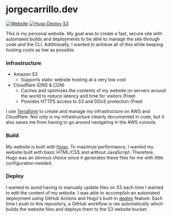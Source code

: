# jorgecarrillo.dev

[![Website](https://img.shields.io/website?down_color=lightgrey&down_message=offline&up_color=green&up_message=up&url=https%3A%2F%2Fwww.jorgecarrillo.dev)](https://www.jorgecarrillo.dev)
[![Hugo Deploy S3](https://github.com/jorgeluiscarrillo/jorgecarrillo.dev/workflows/Hugo%20Deploy%20S3/badge.svg)](https://github.com/jorgeluiscarrillo/jorgecarrillo.dev/actions)

This is my personal website. My goal was to create a fast, secure site with automated builds and deployments to be able to manage the site through code and the CLI. Additionally, I wanted to achieve all of this while keeping hosting costs as low as possible.

### Infrastructure

- Amazon S3
    - Supports static website hosting at a very low cost
- Cloudflare (DNS & CDN)
    - Caches and optimizes the contents of my website on servers around the world to reduce latency and time for visitors (Free)
    - Provides HTTPS access to S3 and DDoS protection (Free)

I use [Terraform](https://www.terraform.io/) to create and manage my infrastructure on AWS and Cloudflare. Not only is my infrastructure cleanly documented in code, but it also saves me from having to go around navigating in the AWS console.

### Build

My website is built with [Hugo](https://gohugo.io). To maximize performance, I wanted my website built with basic HTML/CSS and without JavaScript. Therefore, Hugo was an obvious choice since it generates these files for me with little configuration needed.

### Deploy

I wanted to avoid having to manually update files on S3 each time I wanted to edit the content of my website. I was able to accomplish an automated deployment using GitHub Actions and Hugo's built-in [deploy](https://gohugo.io/hosting-and-deployment/hugo-deploy/) feature. Each time I push to this repository, a GitHub workflow is ran automatically which builds the website files and deploys them to the S3 website bucket.